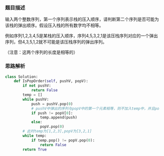 ### 题目描述

输入两个整数序列，第一个序列表示栈的压入顺序，请判断第二个序列是否可能为该栈的弹出顺序。假设压入栈的所有数字均不相等。

例如序列1,2,3,4,5是某栈的压入顺序，序列4,5,3,2,1是该压栈序列对应的一个弹出序列，但4,3,5,1,2就不可能是该压栈序列的弹出序列。

（注意：这两个序列的长度是相等的）

### 思路解析

```python
class Solution:
    def IsPopOrder(self, pushV, popV):
        if not pushV:
            return False
        temp = []
        while pushV:
            push = pushV.pop(0)
            # pushV中弹出的序列与popV中的第一个元素相等，则不加入temp中，并且popV中的第一个元素弹出
            if push != popV[0]:
                temp.append(push)
            else:
                popV.pop(0)
        # 此时temp为[1,2,3],popV为[3,2,1]
        while temp:
            if temp.pop() != popV.pop(0):
                return False
        return True
```
